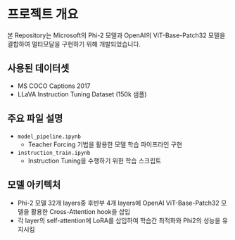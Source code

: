 # 프로젝트 개요

본 Repository는 Microsoft의 Phi-2 모델과 OpenAI의 ViT-Base-Patch32 모델을 결합하여 멀티모달을 구현하기 위해 개발되었습니다.

## 사용된 데이터셋  
- MS COCO Captions 2017  
- LLaVA Instruction Tuning Dataset (150k 샘플)

## 주요 파일 설명  
- `model_pipeline.ipynb`  
  - Teacher Forcing 기법을 활용한 모델 학습 파이프라인 구현  
- `instruction_train.ipynb`  
  - Instruction Tuning을 수행하기 위한 학습 스크립트

## 모델 아키텍처  
- Phi-2 모델 32개 layers중 후반부 4개 layers에 OpenAI ViT-Base-Patch32 모델을 활용한 Cross-Attention hook을 삽입
- 각 layer의 self-attention에 LoRA를 삽입하여 학습간 최적화와 Phi2의 성능을 유지시킴
